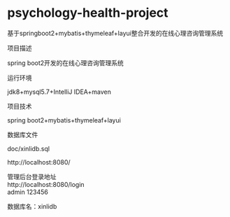 # psychology-health-project

基于springboot2+mybatis+thymeleaf+layui整合开发的在线心理咨询管理系统  
  
项目描述  

spring boot2开发的在线心理咨询管理系统  
  
运行环境  
  
jdk8+mysql5.7+IntelliJ IDEA+maven  

项目技术  
  
spring boot2+mybatis+thymeleaf+layui  
  
数据库文件  
  
doc/xinlidb.sql  
  

http://localhost:8080/  

管理后台登录地址  
http://localhost:8080/login  
admin 123456  
  
数据库名：xinlidb  
